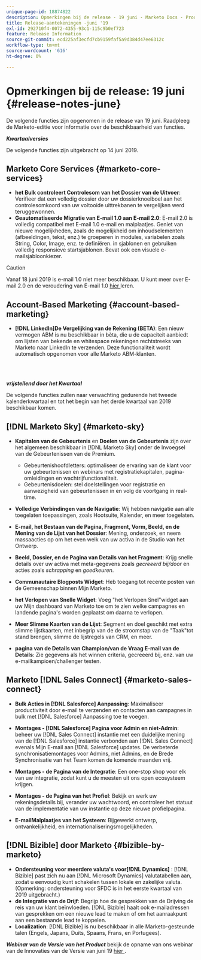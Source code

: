 ```yaml
---
unique-page-id: 18874822
description: Opmerkingen bij de release - 19 juni - Marketo Docs - Productdocumentatie
title: Release-aantekeningen -juni '19
exl-id: 292710f4-0072-4355-93c1-115c9b0ef723
feature: Release Information
source-git-commit: ecd225af3ecfd7cb9159faf5a9d384d47ee6312c
workflow-type: tm+mt
source-wordcount: '616'
ht-degree: 0%

---
```


# Opmerkingen bij de release: 19 juni {#release-notes-june}

De volgende functies zijn opgenomen in de release van 19 juni. Raadpleeg de Marketo-editie voor informatie over de beschikbaarheid van functies.

**_Kwartaalversies_**

De volgende functies zijn uitgebracht op 14 juni 2019.

## Marketo Core Services {#marketo-core-services}

* **het Bulk controleert Controlesom van het Dossier van de Uitvoer**: Verifieer dat een volledig dossier door uw dossierknoeiboel aan het controlesomkoord van uw voltooide uittrekbanen te vergelijken werd teruggewonnen.
* **Geautomatiseerde Migratie van E-mail 1.0 aan E-mail 2.0**: E-mail 2.0 is volledig compatibel met E-mail 1.0 e-mail en malplaatjes. Geniet van nieuwe mogelijkheden, zoals de mogelijkheid om inhoudselementen (afbeeldingen, tekst, enz.) te groeperen in modules, variabelen zoals String, Color, Image, enz. te definiëren. in sjablonen en gebruiken volledig responsieve startsjablonen. Bevat ook een visuele e-mailsjabloonkiezer.

>[!CAUTION]
>
>Vanaf 18 juni 2019 is e-mail 1.0 niet meer beschikbaar. U kunt meer over E-mail 2.0 en de veroudering van E-mail 1.0 [ hier ](https://nation.marketo.com/docs/DOC-7038) leren.

## Account-Based Marketing {#account-based-marketing}

* **[!DNL LinkedIn]De Vergelijking van de Rekening (BETA)**: Een nieuw vermogen ABM is nu beschikbaar in bèta, die u de capaciteit aanbiedt om lijsten van bekende en whitespace rekeningen rechtstreeks van Marketo naar LinkedIn te verzenden. Deze functionaliteit wordt automatisch opgenomen voor alle Marketo ABM-klanten.

<br> 

**_vrijstellend door het Kwartaal_**

De volgende functies zullen naar verwachting gedurende het tweede kalenderkwartaal en tot het begin van het derde kwartaal van 2019 beschikbaar komen.

## [!DNL Marketo Sky] {#marketo-sky}

* **Kapitalen van de Gebeurtenis** en **Doelen van de Gebeurtenis** zijn over het algemeen beschikbaar in [!DNL Marketo Sky] onder de Invoegsel van de Gebeurtenissen van de Premium.

   * Gebeurtenishoofdletters: optimaliseer de ervaring van de klant voor uw gebeurtenissen en webinars met registratiekapitalen, pagina-omleidingen en wachtrijfunctionaliteit.
   * Gebeurtenisdoelen: stel doelstellingen voor registratie en aanwezigheid van gebeurtenissen in en volg de voortgang in real-time.

* **Volledige Verbindingen van de Navigatie**: Wij hebben navigatie aan alle toegelaten toepassingen, zoals Hootsuite, Kalender, en meer toegelaten.
* **E-mail, het Bestaan van de Pagina, Fragment, Vorm, Beeld, en de Mening van de Lijst van het Dossier**: Mening, onderzoek, en neem massaacties op om het even welk van uw activa in de Studio van het Ontwerp.
* **Beeld, Dossier, en de Pagina van Details van het Fragment**: Krijg snelle details over uw activa met meta-gegevens zoals _gecreeerd bij/door_ en acties zoals _schrapping_ en _goedkeuren_.
* **Communautaire Blogposts Widget**: Heb toegang tot recente posten van de Gemeenschap binnen Mijn Marketo.
* **het Verlopen van Snelle Widget**: Voeg &quot;het Verlopen Snel&quot;widget aan uw Mijn dashboard van Marketo toe om te zien welke campagnes en landende pagina&#39;s worden geplaatst om daarna te verlopen.
* **Meer Slimme Kaarten van de Lijst**: Segment en doel geschikt met extra slimme lijstkaarten, met inbegrip van de de stroomstap van de &quot;Taak&quot;tot stand brengen, slimme de lijstregels van CRM, en meer.
* **pagina van de Details van Champion/van de Vraag E-mail van de Details**: Zie gegevens als het winnen criteria, gecreeerd bij, enz. van uw e-mailkampioen/challenger testen.

## Marketo [!DNL Sales Connect] {#marketo-sales-connect}

* **Bulk Acties in [!DNL Salesforce] Aanpassing**: Maximaliseer productiviteit door e-mail te verzenden en contacten aan campagnes in bulk met [!DNL Salesforce] Aanpassing toe te voegen.
* **Montages - [!DNL Salesforce] Pagina voor Admin en niet-Admin**: beheer uw [!DNL Sales Connect] instantie met een duidelijke mening van de [!DNL Salesforce] instantie verbonden aan [!DNL Sales Connect] evenals Mijn E-mail aan [!DNL Salesforce] updates. De verbeterde synchronisatiemontages voor Admins, niet Admins, en de Brede Synchronisatie van het Team komen de komende maanden vrij.
* **Montages - de Pagina van de Integratie**: Een one-stop shop voor elk van uw integratie, zodat kunt u de meesten uit ons open ecosysteem krijgen.
* **Montages - de Pagina van het Profiel**: Bekijk en werk uw rekeningsdetails bij, verander uw wachtwoord, en controleer het statuut van de implementatie van uw instantie op deze nieuwe profielpagina.

* **E-mailMalplaatjes van het Systeem**: Bijgewerkt ontwerp, ontvankelijkheid, en internationaliseringsmogelijkheden.

## [!DNL Bizible] door Marketo {#bizible-by-marketo}

* **Ondersteuning voor meerdere valuta&#39;s voor[!DNL Dynamics]** : [!DNL Bizible] past zich nu aan [!DNL Microsoft Dynamics] valutatabellen aan, zodat u eenvoudig kunt schakelen tussen lokale en zakelijke valuta. (Opmerking: ondersteuning voor SFDC is in het eerste kwartaal van 2019 uitgebracht.)
* **de Integratie van de Drijf**: Begrijp hoe de gesprekken van de Drijving de reis van uw klant beïnvloeden. [!DNL Bizible] haalt ook e-mailadressen van gesprekken om een nieuwe lead te maken of om het aanraakpunt aan een bestaande lead te koppelen.
* **Localization**: [!DNL Bizible] is nu beschikbaar in alle Marketo-gesteunde talen (Engels, Japans, Duits, Spaans, Frans, en Portugees).

***Webinar van de Versie van het Product*** bekijk de opname van ons webinar van de Innovaties van de Versie van juni 19 [ hier ](https://engage.marketo.com/Marketo-June-Product-Release-2019-On-Demand.html).
